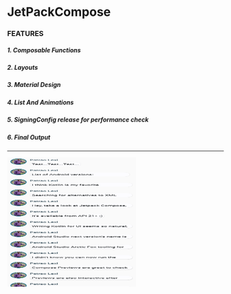 # JetPackCompose

### FEATURES

##### 1. Composable Functions

##### 2. Layouts

##### 3. Material Design

##### 4. List And Animations

##### 5. SigningConfig release for performance check

##### 6. Final Output
---

[//]: # (![List with dummy Data]&#40;https://github.com/Dhanraj-Naik/JetPackCompose/blob/develop/img.png&#41;)
<img src="https://github.com/Dhanraj-Naik/JetPackCompose/blob/develop/img.png"  width="300" height="300">
